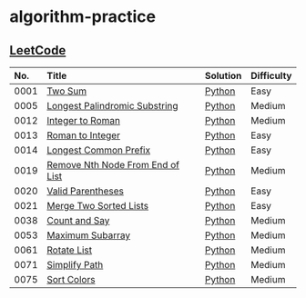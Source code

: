 # algorithm-practice

## [LeetCode](https://leetcode.com/)

| No.  | Title                                                                                               | Solution                                                                                        | Difficulty |
| :--- | :-------------------------------------------------------------------------------------------------- | :---------------------------------------------------------------------------------------------- | :--------- |
| 0001 | [Two Sum](https://leetcode.com/problems/two-sum/)                                                   | [Python](./leetcode/python/0001-Two-Sum/TwoSum.py)                                              | Easy       |
| 0005 | [Longest Palindromic Substring](https://leetcode.com/problems/longest-palindromic-substring/)       | [Python](./leetcode/python/0005-Longest-Palindromic-Substring/LongestPalindromicSubstring.py)   | Medium     |
| 0012 | [Integer to Roman](https://leetcode.com/problems/integer-to-roman/)                                 | [Python](./leetcode/python/0012-Integer-to-Roman/IntegertoRoman.py)                             | Medium     |
| 0013 | [Roman to Integer](https://leetcode.com/problems/roman-to-integer/)                                 | [Python](./leetcode/python/0013-Roman-to-Integer/RomantoInteger.py)                             | Easy       |
| 0014 | [Longest Common Prefix](https://leetcode.com/problems/longest-common-prefix/)                       | [Python](./leetcode/python/0014-Longest-Common-Prefix/LongestCommonPrefix.py)                   | Easy       |
| 0019 | [Remove Nth Node From End of List](https://leetcode.com/problems/remove-nth-node-from-end-of-list/) | [Python](./leetcode/python/0019-Remove-Nth-Node-From-End-of-List/RemoveNthNodeFromEndofList.py) | Medium     |
| 0020 | [Valid Parentheses](https://leetcode.com/problems/valid-parentheses/)                               | [Python](./leetcode/python/0020-Valid-Parentheses/ValidParentheses.py)                          | Easy       |
| 0021 | [Merge Two Sorted Lists](https://leetcode.com/problems/merge-two-sorted-lists/)                     | [Python](./leetcode/python/0021-Merge-Two-Sorted-Lists/MergeTwoSortedLists.py)                  | Easy       |
| 0038 | [Count and Say](https://leetcode.com/problems/count-and-say/)                                       | [Python](./leetcode/python/0038-Count-and-Say/CountandSay.py)                                   | Medium     |
| 0053 | [Maximum Subarray](https://leetcode.com/problems/maximum-subarray/)                                 | [Python](./leetcode/python/0053-Maximum-Subarray/ＭaximumSubarray.py)                           | Medium     |
| 0061 | [Rotate List](https://leetcode.com/problems/rotate-list/)                                           | [Python](./leetcode/python/0061-Rotate-List/RotateList.py)                                      | Medium     |
| 0071 | [Simplify Path](https://leetcode.com/problems/simplify-path/)                                       | [Python](./leetcode/python/0071-Simplify-Path/SimplifyPath.py)                                  | Medium     |
| 0075 | [Sort Colors](https://leetcode.com/problems/sort-colors/)                                       | [Python](./leetcode/python/0075-Sort-Colors/SortColors.py)                                  | Medium     |